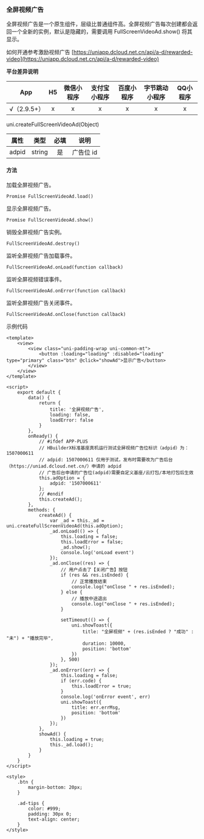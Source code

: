 ### 全屏视频广告

全屏视频广告是一个原生组件，层级比普通组件高。全屏视频广告每次创建都会返回一个全新的实例，默认是隐藏的，需要调用 FullScreenVideoAd.show() 将其显示。

如何开通参考激励视频广告 [https://uniapp.dcloud.net.cn/api/a-d/rewarded-video](https://uniapp.dcloud.net.cn/api/a-d/rewarded-video)

**平台差异说明**

|App|H5|微信小程序|支付宝小程序|百度小程序|字节跳动小程序|QQ小程序|
|:-:|:-:|:-:|:-:|:-:|:-:|:-:|
|√（2.9.5+）|x|x|x|x|x|x|

uni.createFullScreenVideoAd(Object)

|属性|类型|必填|说明|
|:-:|:-:|:-:|:-:|
|adpid|string|是|广告位 id|


#### 方法

加载全屏视频广告。

`Promise FullScreenVideoAd.load()`


显示全屏视频广告。

`Promise FullScreenVideoAd.show()`


销毁全屏视频广告实例。

`FullScreenVideoAd.destroy()`


监听全屏视频广告加载事件。

`FullScreenVideoAd.onLoad(function callback)`


监听全屏视频错误事件。

`FullScreenVideoAd.onError(function callback)`


监听全屏视频广告关闭事件。

`FullScreenVideoAd.onClose(function callback)`


示例代码
```
<template>
	<view>
		<view class="uni-padding-wrap uni-common-mt">
			<button :loading="loading" :disabled="loading" type="primary" class="btn" @click="showAd">显示广告</button>
		</view>
	</view>
</template>

<script>
	export default {
		data() {
			return {
				title: '全屏视频广告',
				loading: false,
				loadError: false
			}
		},
		onReady() {
			// #ifdef APP-PLUS
			// HBuilderX标准基座真机运行测试全屏视频广告位标识（adpid）为：1507000611
			// adpid: 1507000611 仅用于测试，发布时需要改为广告后台（https://uniad.dcloud.net.cn/）申请的 adpid
			// 广告后台申请的广告位(adpid)需要自定义基座/云打包/本地打包后生效
			this.adOption = {
				adpid: '1507000611'
			};
			// #endif
			this.createAd();
		},
		methods: {
			createAd() {
				var _ad = this._ad = uni.createFullScreenVideoAd(this.adOption);
				_ad.onLoad(() => {
					this.loading = false;
					this.loadError = false;
					_ad.show();
					console.log('onLoad event')
				});
				_ad.onClose((res) => {
					// 用户点击了【关闭广告】按钮
					if (res && res.isEnded) {
						// 正常播放结束
						console.log("onClose " + res.isEnded);
					} else {
						// 播放中途退出
						console.log("onClose " + res.isEnded);
					}

					setTimeout(() => {
						uni.showToast({
							title: "全屏视频" + (res.isEnded ? "成功" : "未") + "播放完毕",
							duration: 10000,
							position: 'bottom'
						})
					}, 500)
				});
				_ad.onError((err) => {
					this.loading = false;
					if (err.code) {
						this.loadError = true;
					}
					console.log('onError event', err)
					uni.showToast({
						title: err.errMsg,
						position: 'bottom'
					})
				});
			},
			showAd() {
				this.loading = true;
				this._ad.load();
			}
		}
	}
</script>

<style>
	.btn {
		margin-bottom: 20px;
	}

	.ad-tips {
		color: #999;
		padding: 30px 0;
		text-align: center;
	}
</style>

```
